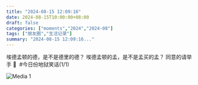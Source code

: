 ```yaml
---
title: "2024-08-15 12:09:16"
date: 2024-08-15T10:00:00+08:00
draft: false
categories: ["moments","2024","2024-08"]
tags: ["朋友圈","生活记录"]
summary: "2024-08-15 12:09:16..."
---
```


埃德孟顿的德，是不是德里的德？
​埃德孟顿的孟，是不是孟买的孟？
​
​同意的请举手 🙋
​
​#今日份地狱笑话(1/1)

![Media 1](/Moments/photos/2024-08-15/202408151209160.jpg)

